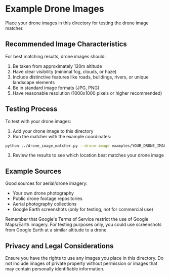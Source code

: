 # Example Drone Images

Place your drone images in this directory for testing the drone image matcher.

## Recommended Image Characteristics

For best matching results, drone images should:

1. Be taken from approximately 120m altitude
2. Have clear visibility (minimal fog, clouds, or haze)
3. Include distinctive features like roads, buildings, rivers, or unique landscape elements
4. Be in standard image formats (JPG, PNG)
5. Have reasonable resolution (1000x1000 pixels or higher recommended)

## Testing Process

To test with your drone images:

1. Add your drone image to this directory
2. Run the matcher with the example coordinates:

```bash
python ../drone_image_matcher.py --drone-image examples/YOUR_DRONE_IMAGE.jpg --coordinates ../example_coordinates.json --output ./output
```

3. Review the results to see which location best matches your drone image

## Example Sources

Good sources for aerial/drone imagery:
- Your own drone photography 
- Public drone footage repositories
- Aerial photography collections
- Google Earth screenshots (only for testing, not for commercial use)

Remember that Google's Terms of Service restrict the use of Google Maps/Earth imagery. For testing purposes only, you could use screenshots from Google Earth at a similar altitude to a drone.

## Privacy and Legal Considerations

Ensure you have the rights to use any images you place in this directory. Do not include images of private property without permission or images that may contain personally identifiable information. 